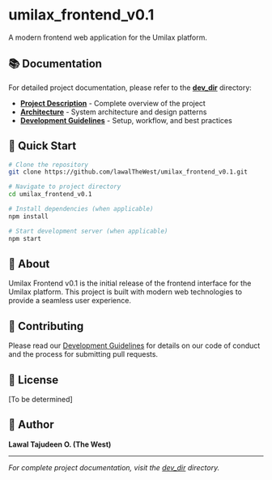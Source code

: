 # umilax_frontend_v0.1

A modern frontend web application for the Umilax platform.

## 📚 Documentation

For detailed project documentation, please refer to the **[dev_dir](./dev_dir/)** directory:

- **[Project Description](./dev_dir/PROJECT_DESCRIPTION.md)** - Complete overview of the project
- **[Architecture](./dev_dir/ARCHITECTURE.md)** - System architecture and design patterns
- **[Development Guidelines](./dev_dir/DEVELOPMENT.md)** - Setup, workflow, and best practices

## 🚀 Quick Start

```bash
# Clone the repository
git clone https://github.com/lawalTheWest/umilax_frontend_v0.1.git

# Navigate to project directory
cd umilax_frontend_v0.1

# Install dependencies (when applicable)
npm install

# Start development server (when applicable)
npm start
```

## 📖 About

Umilax Frontend v0.1 is the initial release of the frontend interface for the Umilax platform. This project is built with modern web technologies to provide a seamless user experience.

## 🤝 Contributing

Please read our [Development Guidelines](./dev_dir/DEVELOPMENT.md) for details on our code of conduct and the process for submitting pull requests.

## 📄 License

[To be determined]

## 👤 Author

**Lawal Tajudeen O. (The West)**

---

*For complete project documentation, visit the [dev_dir](./dev_dir/) directory.*